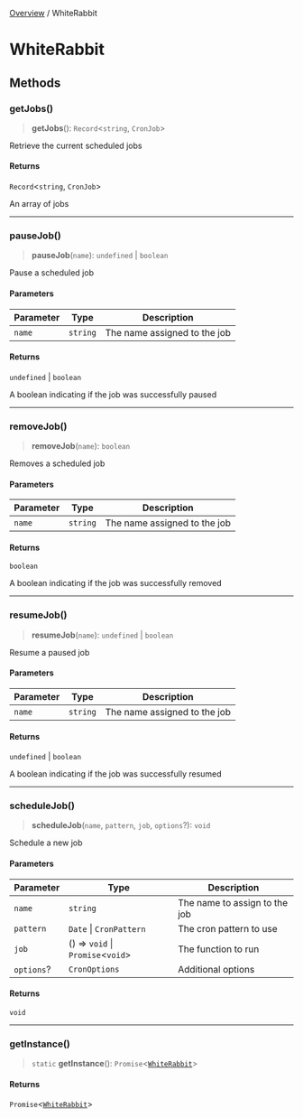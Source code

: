 [Overview](../index.md) / WhiteRabbit

# WhiteRabbit

## Methods

### getJobs()

> **getJobs**(): `Record`\<`string`, `CronJob`\>

Retrieve the current scheduled jobs

#### Returns

`Record`\<`string`, `CronJob`\>

An array of jobs

***

### pauseJob()

> **pauseJob**(`name`): `undefined` \| `boolean`

Pause a scheduled job

#### Parameters

| Parameter | Type | Description |
| ------ | ------ | ------ |
| `name` | `string` | The name assigned to the job |

#### Returns

`undefined` \| `boolean`

A boolean indicating if the job was successfully paused

***

### removeJob()

> **removeJob**(`name`): `boolean`

Removes a scheduled job

#### Parameters

| Parameter | Type | Description |
| ------ | ------ | ------ |
| `name` | `string` | The name assigned to the job |

#### Returns

`boolean`

A boolean indicating if the job was successfully removed

***

### resumeJob()

> **resumeJob**(`name`): `undefined` \| `boolean`

Resume a paused job

#### Parameters

| Parameter | Type | Description |
| ------ | ------ | ------ |
| `name` | `string` | The name assigned to the job |

#### Returns

`undefined` \| `boolean`

A boolean indicating if the job was successfully resumed

***

### scheduleJob()

> **scheduleJob**(`name`, `pattern`, `job`, `options`?): `void`

Schedule a new job

#### Parameters

| Parameter | Type | Description |
| ------ | ------ | ------ |
| `name` | `string` | The name to assign to the job |
| `pattern` | `Date` \| `CronPattern` | The cron pattern to use |
| `job` | () => `void` \| `Promise`\<`void`\> | The function to run |
| `options`? | `CronOptions` | Additional options |

#### Returns

`void`

***

### getInstance()

> `static` **getInstance**(): `Promise`\<[`WhiteRabbit`](WhiteRabbit.md)\>

#### Returns

`Promise`\<[`WhiteRabbit`](WhiteRabbit.md)\>

